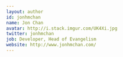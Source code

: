 ```yaml
---
layout: author
id: jonhmchan
name: Jon Chan
avatar: http://i.stack.imgur.com/UK4Xi.jpg
twitter: jonhmchan
job: Developer, Head of Evangelism
website: http://www.jonhmchan.com/
---
```

